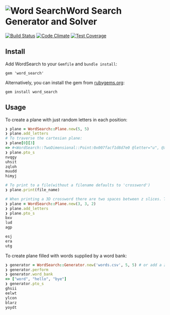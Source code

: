 # ![Word Search](https://raw.githubusercontent.com/google/material-design-icons/master/action/drawable-xxxhdpi/ic_search_black_18dp.png)Word Search Generator and Solver

[![Build Status](https://travis-ci.org/npezza93/word_search.svg?branch=master)](https://travis-ci.org/npezza93/word_search)
[![Code Climate](https://codeclimate.com/github/npezza93/word_search/badges/gpa.svg)](https://codeclimate.com/github/npezza93/word_search)
[![Test Coverage](https://codeclimate.com/github/npezza93/word_search/badges/coverage.svg)](https://codeclimate.com/github/npezza93/word_search/coverage)

## Install
Add WordSearch to your `Gemfile` and `bundle install`:

`gem 'word_search'`

Alternatively, you can install the gem from [rubygems.org](https://rubygems.org/):

`gem install word_search`

## Usage

To create a plane with just random letters in each position:

```ruby
❯ plane = WordSearch::Plane.new(5, 5)
❯ plane.add_letters
# To traverse the cartesian plane:
❯ plane[0][3]
=> #<WordSearch::TwoDimensional::Point:0x007facf1d8d7e0 @letter="u", @x=0, @y=3>
❯ plane.pto_s
nvqgy
uhsit
zqloh
muudd
himyj

# To print to a file(without a filename defaults to 'crossword')
❯ plane.print(file_name)

# When printing a 3D crossword there are two spaces between z slices. The top slice is z = 0.
❯ plane = WordSearch::Plane.new(3, 3, 2)
❯ plane.add_letters
❯ plane.pto_s
bxv
lud
agp

esj
era
utg
```

To create plane filled with words supplied by a word bank:
```ruby
❯ generator = WordSearch::Generator.new('words.csv', 5, 5) # or add a z param to get a 3D word search
❯ generator.perform
❯ generator.word_bank
=> ["word", "hello", "bye"]
❯ generator.pto_s
ghsii
eelwt
ylcon
blarz
yoydt
```
